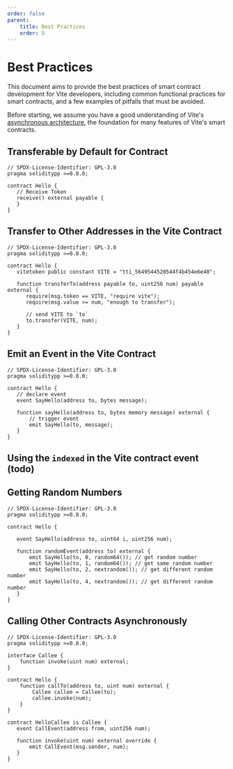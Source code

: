 ```yaml
---
order: false
parent:
    title: Best Practices
    order: 5
---
```


# Best Practices

This document aims to provide the best practices of smart contract development for Vite developers, including common functional practices for smart contracts, and a few examples of pitfalls that must be avoided.

Before starting, we assume you have a good understanding of Vite's [asynchronous architecture](../vite-basics/README.md), the foundation for many features of Vite's smart contracts. 

## Transferable by Default for Contract

```solidity
// SPDX-License-Identifier: GPL-3.0
pragma soliditypp >=0.8.0;

contract Hello {
   // Receive Token
   receive() external payable {
   }
}
```

## Transfer to Other Addresses in the Vite Contract
```solidity
// SPDX-License-Identifier: GPL-3.0
pragma soliditypp >=0.8.0;

contract Hello {
   vitetoken public constant VITE = "tti_5649544520544f4b454e6e40";

   function transferTo(address payable to, uint256 num) payable external {
      require(msg.token == VITE, "require vite");
      require(msg.value >= num, "enough to transfer");

      // send VITE to `to`
      to.transfer(VITE, num);
   }
}

```

## Emit an Event in the Vite Contract
```solidity
// SPDX-License-Identifier: GPL-3.0
pragma soliditypp >=0.8.0;

contract Hello {
   // declare event
   event SayHello(address to, bytes message);

   function sayHello(address to, bytes memory message) external {
	   // trigger event
	   emit SayHello(to, message);
   }
}
```

## Using the `indexed` in the Vite contract event (todo)

## Getting Random Numbers
```solidity
// SPDX-License-Identifier: GPL-3.0
pragma soliditypp >=0.8.0;

contract Hello {

   event SayHello(address to, uint64 i, uint256 num);

   function randomEvent(address to) external {
	   emit SayHello(to, 0, random64()); // get random number
	   emit SayHello(to, 1, random64()); // get same random number
	   emit SayHello(to, 2, nextrandom()); // get different random number
	   emit SayHello(to, 4, nextrandom()); // get different random number
   }
}
```

## Calling Other Contracts Asynchronously

```solidity
// SPDX-License-Identifier: GPL-3.0
pragma soliditypp >=0.8.0;

interface Callee {
    function invoke(uint num) external;
}

contract Hello {
    function callTo(address to, uint num) external {
        Callee callee = Callee(to);
        callee.invoke(num);
    }
}

contract HelloCallee is Callee {
   event CallEvent(address from, uint256 num);

   function invoke(uint num) external override {
	   emit CallEvent(msg.sender, num); 
   }
}
```
